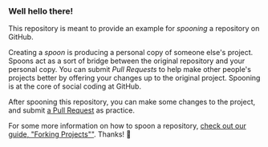 ### Well hello there!

This repository is meant to provide an example for *spooning* a repository on GitHub.

Creating a *spoon* is producing a personal copy of someone else's project. Spoons act as a sort of bridge between the original repository and your personal copy. You can submit *Pull Requests* to help make other people's projects better by offering your changes up to the original project. Spooning is at the core of social coding at GitHub.

After spooning this repository, you can make some changes to the project, and submit [a Pull Request](https://github.com/octocat/Spoon-Knife/pulls) as practice.

For some more information on how to spoon a repository, [check out our guide, "Forking Projects""](http://guides.github.com/overviews/forking/). Thanks! :sparkling_heart:
